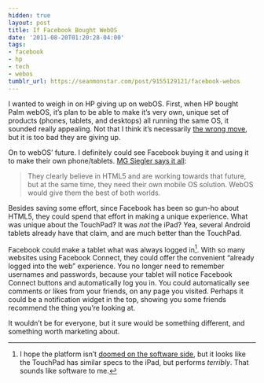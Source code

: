 ```yaml
---
hidden: true
layout: post
title: If Facebook Bought WebOS
date: '2011-08-20T01:20:28-04:00'
tags:
- facebook
- hp
- tech
- webos
tumblr_url: https://seanmonstar.com/post/9155129121/facebook-webos
---
```

I wanted to weigh in on HP giving up on webOS. First, when HP bought Palm webOS, it’s plan to be able to make it’s very own, unique set of products (phones, tablets, and desktops) all running the same OS, it sounded really appealing. Not that I think it’s necessarily [the wrong move](http://www.splatf.com/2011/08/hp-apple/), but it is too bad they are giving up.

On to webOS’ future. I definitely could see Facebook buying it and using it to make their own phone/tablets. [MG Siegler says it all](http://parislemon.com/post/9092348745):

> They clearly believe in HTML5 and are working towards that future, but at the same time, they need their own mobile OS solution. WebOS would give them the best of both worlds.

Besides saving some effort, since Facebook has been so gun-ho about HTML5, they could spend that effort in making a unique experience. What was unique about the TouchPad? It was _not_ the iPad? Yea, several Android tablets already have that claim, and are much better than the TouchPad.

Facebook could make a tablet what was always logged in[^1]. With so many websites using Facebook Connect, they could offer the convenient “already logged into the web” experience. You no longer need to remember usernames and passwords, because your tablet will notice Facebook Connect buttons and automatically log you in. You could automatically see comments or likes from your friends, on any page you visited. Perhaps it could be a notification widget in the top, showing you some friends recommend the thing you’re looking at.

It wouldn’t be for everyone, but it sure would be something different, and something worth marketing about.



[^1]: I hope the platform isn’t [doomed on the software side](https://twitter.com/seanmonstar/status/104292223406972928), but it looks like the TouchPad has similar specs to the iPad, but performs _terribly_. That sounds like software to me.

